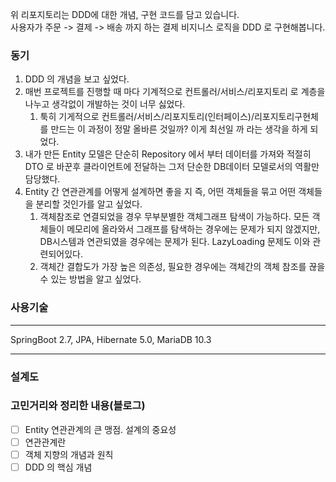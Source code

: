 위 리포지토리는 DDD에 대한 개념, 구현 코드를 담고 있습니다.
<br>
사용자가 주문 -> 결제 -> 배송 까지 하는 결제 비지니스 로직을 DDD 로 구현해봅니다.

### 동기
1. DDD 의 개념을 보고 싶었다. 
2. 매번 프로젝트를 진행할 때 마다 기계적으로 컨트롤러/서비스/리포지토리 로 계층을 나누고 생각없이 개발하는 것이 너무 싫었다. 
   1. 툭히 기게적으로 컨트롤러/서비스/리포지토리(인터페이스)/리포지토리구현체 를 만드는 이 과정이 정말 올바른 것일까? 이게 최선일 까 라는 생각을 하게 되었다.
3. 내가 만든 Entity 모델은 단순히 Repository 에서 부터 데이터를 가져와 적절히 DTO 로 바꾼후 클라이언트에 전달하는 그저 단순한 DB데이터 모델로서의 역활만 담당했다. 
4. Entity 간 연관관계를 어떻게 설계하면 좋을 지 즉, 어떤 객체들을 묶고 어떤 객체들을 분리할 것인가를 알고 싶었다.
   1. 객체참조로 연결되었을 경우 무부분별한 객체그래프 탐색이 가능하다. 모든 객체들이 메모리에 올라와서 그래프를 탐색하는 경우에는 문제가 되지 않겠지만, DB시스템과 연관되였을 경우에는 문제가 된다. LazyLoading 문제도 이와 관련되어있다.
   2. 객체간 결합도가 가장 높은 의존성, 필요한 경우에는 객체간의 객체 참조를 끊을 수 있는 방법을 알고 싶었다.
### 사용기술

---
SpringBoot 2.7, JPA, Hibernate 5.0, MariaDB 10.3

---


### 설계도




### 고민거리와 정리한 내용(블로그)
* [ ] Entity 연관관계의 큰 맹점. 설계의 중요성
* [ ] 연관관계란
* [ ] 객체 지향의 개념과 원칙
* [ ] DDD 의 핵심 개념